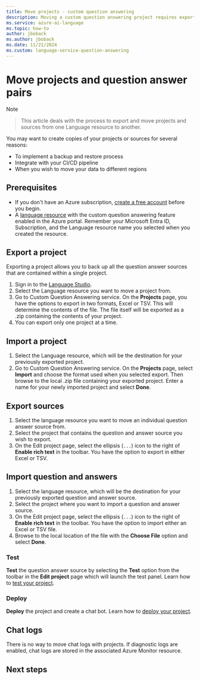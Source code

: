 ```yaml
---
title: Move projects - custom question answering
description: Moving a custom question answering project requires exporting a project from one resource, and then importing into another.
ms.service: azure-ai-language
ms.topic: how-to
author: jboback
ms.author: jboback
ms.date: 11/21/2024
ms.custom: language-service-question-answering
---
```

# Move projects and question answer pairs

> [!NOTE]

> This article deals with the process to export and move projects and sources from one Language resource to another.

You may want to create copies of your projects or sources for several reasons:

* To implement a backup and restore process
* Integrate with your CI/CD pipeline
* When you wish to move your data to different regions

## Prerequisites

* If you don't have an Azure subscription, [create a free account](https://azure.microsoft.com/free/cognitive-services/) before you begin.
* A [language resource](https://aka.ms/create-language-resource) with the custom question answering feature enabled in the Azure portal. Remember your Microsoft Entra ID, Subscription, and the Language resource name you selected when you created the resource.

## Export a project

Exporting a project allows you to back up all the question answer sources that are contained within a single project.

1. Sign in to the [Language Studio](https://language.azure.com/).
1. Select the Language resource you want to move a project from.
1. Go to Custom Question Answering service. On the **Projects** page, you have the options to export in two formats, Excel or TSV. This will determine the contents of the file. The file itself will be exported as a .zip containing the contents of your project.
2. You can export only one project at a time.

## Import a project  

1. Select the Language resource, which will be the destination for your previously exported project.
1. Go to Custom Question Answering service. On the **Projects** page, select **Import** and choose the format used when you selected export. Then browse to the local .zip file containing your exported project. Enter a name for your newly imported project and select **Done**.

## Export sources

1. Select the language resource you want to move an individual question answer source from.
1. Select the project that contains the question and answer source you wish to export.
1. On the Edit project page, select the ellipsis (`...`) icon to the right of **Enable rich text** in the toolbar. You have the option to export in either Excel or TSV.

## Import question and answers

1. Select the language resource, which will be the destination for your previously exported question and answer source.
1. Select the project where you want to import a question and answer source.
1. On the Edit project page, select the ellipsis (`...`) icon to the right of **Enable rich text** in the toolbar. You have the option to import either an Excel or TSV file.
1. Browse to the local location of the file with the **Choose File** option and select **Done**.

<!-- TODO: Replace Link-->
### Test

**Test** the question answer source by selecting the **Test** option from the toolbar in the **Edit project** page which will launch the test panel. Learn how to [test your project](../../../qnamaker/How-To/test-knowledge-base.md).

### Deploy

<!-- TODO: Replace Link-->
**Deploy** the project and create a chat bot. Learn how to [deploy your project](../../../qnamaker/Quickstarts/create-publish-knowledge-base.md#publish-the-knowledge-base).

## Chat logs

There is no way to move chat logs with projects. If diagnostic logs are enabled, chat logs are stored in the associated Azure Monitor resource.

## Next steps

<!-- TODO: Replace Link-->
